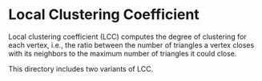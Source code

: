 # Local Clustering Coefficient 

Local clustering coefficient (LCC) computes the degree of clustering for each vertex, i.e., the ratio between the number of triangles a vertex closes with its neighbors to the maximum number of triangles it could close.

This directory includes two variants of LCC.

